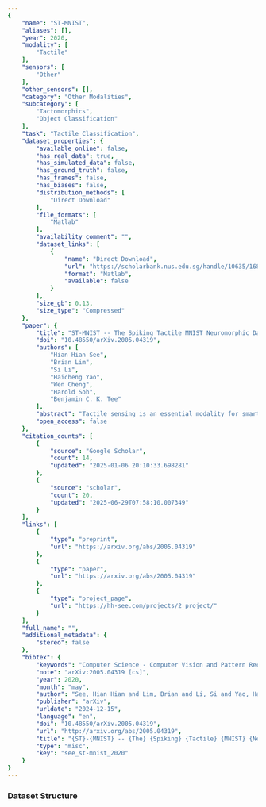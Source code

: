 ```yaml
---
{
    "name": "ST-MNIST",
    "aliases": [],
    "year": 2020,
    "modality": [
        "Tactile"
    ],
    "sensors": [
        "Other"
    ],
    "other_sensors": [],
    "category": "Other Modalities",
    "subcategory": [
        "Tactomorphics",
        "Object Classification"
    ],
    "task": "Tactile Classification",
    "dataset_properties": {
        "available_online": false,
        "has_real_data": true,
        "has_simulated_data": false,
        "has_ground_truth": false,
        "has_frames": false,
        "has_biases": false,
        "distribution_methods": [
            "Direct Download"
        ],
        "file_formats": [
            "Matlab"
        ],
        "availability_comment": "",
        "dataset_links": [
            {
                "name": "Direct Download",
                "url": "https://scholarbank.nus.edu.sg/handle/10635/168106",
                "format": "Matlab",
                "available": false
            }
        ],
        "size_gb": 0.13,
        "size_type": "Compressed"
    },
    "paper": {
        "title": "ST-MNIST -- The Spiking Tactile MNIST Neuromorphic Dataset",
        "doi": "10.48550/arXiv.2005.04319",
        "authors": [
            "Hian Hian See",
            "Brian Lim",
            "Si Li",
            "Haicheng Yao",
            "Wen Cheng",
            "Harold Soh",
            "Benjamin C. K. Tee"
        ],
        "abstract": "Tactile sensing is an essential modality for smart robots as it enables them to interact flexibly with physical objects in their environment. Recent advancements in electronic skins have led to the development of data-driven machine learning methods that exploit this important sensory modality. However, current datasets used to train such algorithms are limited to standard synchronous tactile sensors. There is a dearth of neuromorphic event-based tactile datasets, principally due to the scarcity of large-scale event-based tactile sensors. Having such datasets is crucial for the development and evaluation of new algorithms that process spatio-temporal event-based data. For example, evaluating spiking neural networks on conventional frame-based datasets is considered sub-optimal. Here, we debut a novel neuromorphic Spiking Tactile MNIST (ST-MNIST) dataset, which comprises handwritten digits obtained by human participants writing on a neuromorphic tactile sensor array. We also describe an initial effort to evaluate our ST-MNIST dataset using existing artificial and spiking neural network models. The classification accuracies provided herein can serve as performance benchmarks for future work. We anticipate that our ST-MNIST dataset will be of interest and useful to the neuromorphic and robotics research communities.",
        "open_access": false
    },
    "citation_counts": [
        {
            "source": "Google Scholar",
            "count": 14,
            "updated": "2025-01-06 20:10:33.698281"
        },
        {
            "source": "scholar",
            "count": 20,
            "updated": "2025-06-29T07:58:10.007349"
        }
    ],
    "links": [
        {
            "type": "preprint",
            "url": "https://arxiv.org/abs/2005.04319"
        },
        {
            "type": "paper",
            "url": "https://arxiv.org/abs/2005.04319"
        },
        {
            "type": "project_page",
            "url": "https://hh-see.com/projects/2_project/"
        }
    ],
    "full_name": "",
    "additional_metadata": {
        "stereo": false
    },
    "bibtex": {
        "keywords": "Computer Science - Computer Vision and Pattern Recognition, Computer Science - Robotics, Computer Science - Human-Computer Interaction, Computer Science - Neural and Evolutionary Computing",
        "note": "arXiv:2005.04319 [cs]",
        "year": 2020,
        "month": "may",
        "author": "See, Hian Hian and Lim, Brian and Li, Si and Yao, Haicheng and Cheng, Wen and Soh, Harold and Tee, Benjamin C. K.",
        "publisher": "arXiv",
        "urldate": "2024-12-15",
        "language": "en",
        "doi": "10.48550/arXiv.2005.04319",
        "url": "http://arxiv.org/abs/2005.04319",
        "title": "{ST}-{MNIST} -- {The} {Spiking} {Tactile} {MNIST} {Neuromorphic} {Dataset}",
        "type": "misc",
        "key": "see_st-mnist_2020"
    }
}
---
```


### Dataset Structure
